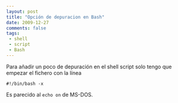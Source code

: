```yaml
---
layout: post
title: "Opción de depuracion en Bash"
date: 2009-12-27
comments: false
tags:
 - shell
 - script
 - Bash
---
```


Para añadir un poco de depuración en el shell script solo tengo que empezar el fichero con la línea

	#!/bin/bash -x

Es parecido al `echo on` de MS-DOS.